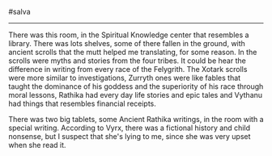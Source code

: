 #salva 

---

There was this room, in the Spiritual Knowledge center that resembles a library. There was lots shelves, some of there fallen in the ground, with ancient scrolls that the mutt helped me translating, for some reason. In the scrolls were myths and stories from the four tribes. It could be hear the difference in writing from every race of the Felygrith. The Xotark scrolls were more similar to investigations, Zurryth ones were like fables that taught the dominance of his goddess and the superiority of his race through moral lessons, Rathika had every day life stories and epic tales and Vythanu had things that resembles financial receipts.

There was two big tablets, some Ancient Rathika writings, in the room with a special writing. According to Vyrx, there was a fictional history and child nonsense, but I suspect that she's lying to me, since she was very upset when she read it.